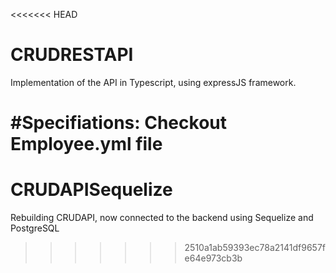 <<<<<<< HEAD
# CRUDRESTAPI
Implementation of the API in Typescript, using expressJS framework. 

#Specifiations: Checkout Employee.yml file
=======
# CRUDAPISequelize
Rebuilding CRUDAPI, now connected to the backend using Sequelize and PostgreSQL
>>>>>>> 2510a1ab59393ec78a2141df9657fe64e973cb3b
